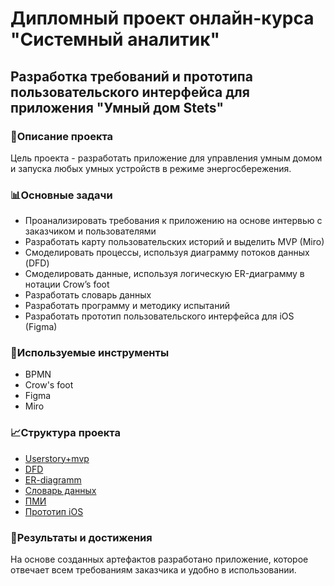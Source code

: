 # **Дипломный проект онлайн-курса "Системный аналитик"**
## **Разработка требований и прототипа пользовательского интерфейса для приложения "Умный дом Stets"**
### 📒Описание проекта 
Цель проекта - разработать приложение для управления умным домом и запуска любых умных устройств в режиме энергосбережения.
### 📊Основные задачи
-  Проанализировать требования к приложению на основе интервью с заказчиком и пользователями 
-  Разработать карту пользовательских историй и выделить MVP (Miro)
-  Смоделировать процессы, используя диаграмму потоков данных (DFD)
-  Смоделировать данные, используя логическую ER-диаграмму в нотации Crow’s foot
-  Разработать словарь данных
-  Разработать программу и методику испытаний
-  Разработать прототип пользовательского интерфейса для iOS (Figma)

### 🔧Используемые инструменты  
-  BPMN
-  Crow's foot
-  Figma
-  Miro

### 📈Структура проекта
-  [Userstory+mvp](https://drive.google.com/file/d/1rYdcAcRpARINgVwIb-sfW7YwMbhhsCwU/view?usp=drive_link) 
-  [DFD](https://drive.google.com/file/d/1VxjrmnlvIabsboQE_tEIq1fwDqFFtVbc/view?usp=drive_link) 
-  [ER-diagramm](https://drive.google.com/file/d/157mFZM-YIyAvJMq4qE2W1s9JVkpSqggH/view?usp=drive_link)
-  [Словарь данных](https://docs.google.com/document/d/1PH0Qclex52GdmALnBNZqPvsUinGFvq1vzOh9KF980gQ/edit?usp=drive_link)
-  [ПМИ](https://docs.google.com/document/d/1lhYpcrzZ3Sw-QnvJOS2Sv4DQWkDTW3bh/edit?usp=drive_link&ouid=117867802288142102871&rtpof=true&sd=true) 
-  [Прототип iOS](https://www.figma.com/design/L22WQi2z0vS8jFCGGVjwSS/%D0%A3%D0%BC%D0%BD%D1%8B%D0%B9-%D0%B4%D0%BE%D0%BC-Stets-ver1.0?node-id=0-1&node-type=canvas&t=z40y4H0UtTxkrnPQ-0)

### 🏁Результаты и достижения
На основе созданных артефактов разработано приложение, которое отвечает всем требованиям заказчика и удобно в использовании.  
